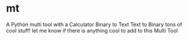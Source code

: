 mt
==

A Python multi tool with a Calculator Binary to Text Text to Binary tons of cool stuff! let me know if there is anything cool to add to this Multi Tool

